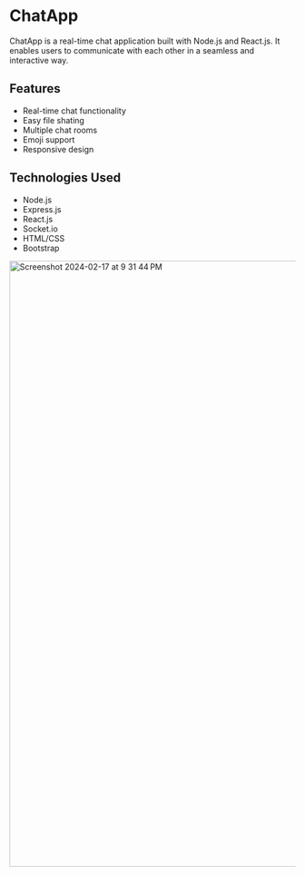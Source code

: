 # ChatApp
ChatApp is a real-time chat application built with Node.js and React.js. 
It enables users to communicate with each other in a seamless and interactive way.

## Features

- Real-time chat functionality
- Easy file shating
- Multiple chat rooms
- Emoji support
- Responsive design

## Technologies Used

- Node.js
- Express.js
- React.js
- Socket.io
- HTML/CSS
- Bootstrap

<img width="1068" alt="Screenshot 2024-02-17 at 9 31 44 PM" src="https://github.com/Snippett25/chatt-app/assets/121743601/b2af16fc-6ce1-4a5f-8ee9-f7e470bb24cb">
